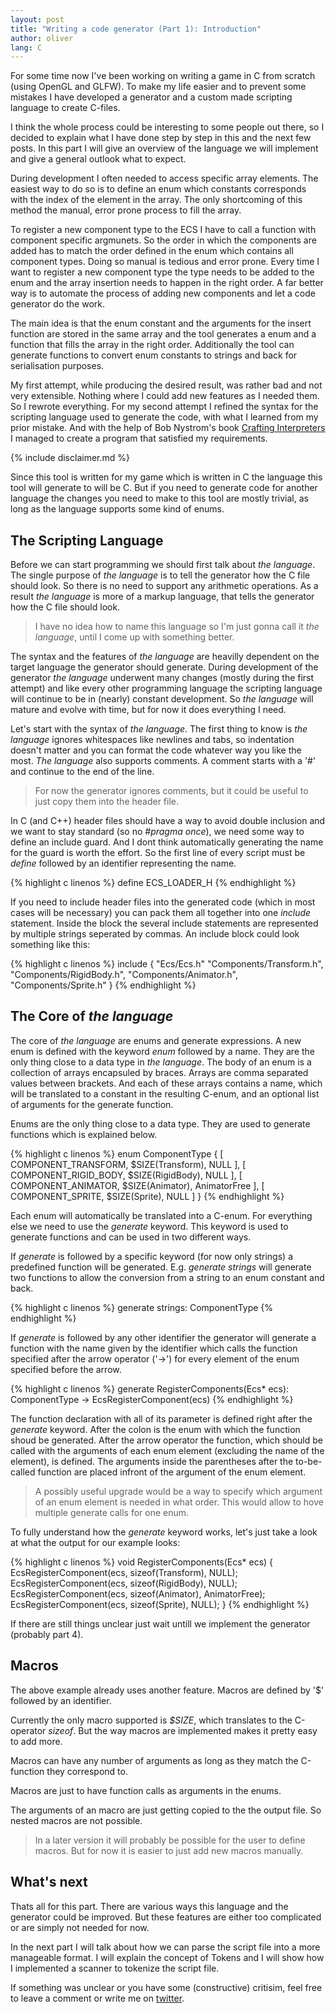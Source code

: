 ```yaml
---
layout: post
title: "Writing a code generator (Part 1): Introduction"
author: oliver
lang: C
---
```

For some time now I've been working on writing a game in C from scratch (using OpenGL and GLFW). To make my life easier 
and to prevent some mistakes I have developed a generator and a custom made scripting language to create C-files. 

I think the whole process could be interesting to some people out there, so I decided to explain what I have done step 
by step in this and the next few posts. In this part I will give an overview of the language we will implement and give 
a general outlook what to expect.

During development I often needed to access specific array elements. The easiest way to do so is to define an enum 
which constants corresponds with the index of the element in the array. The only shortcoming of this method the manual, 
error prone process to fill the array.

To register a new component type to the ECS I have to call a function with component specific argmunets. So the order 
in which the components are added has to match the order defined in the enum which contains all component types. Doing 
so manual is tedious and error prone. Every time I want to register a new component type the type needs to be added to 
the enum and the array insertion needs to happen in the right order. A far better way is to automate the process of 
adding new components and let a code generator do the work.

The main idea is that the enum constant and the arguments for the insert function are stored in the same array and the
tool generates a enum and a function that fills the array in the right order. Additionally the tool can generate 
functions to convert enum constants to strings and back for serialisation purposes.

My first attempt, while producing the desired result, was rather bad and not very extensible. Nothing where I could 
add new features as I needed them. So I rewrote everything. For my second attempt I refined the syntax for the 
scripting language used to generate the code, with what I learned from my prior mistake. And with the help of Bob
Nystrom's book [Crafting Interpreters](https://www.craftinginterpreters.com/) I managed to create a program that 
satisfied my requirements.

{% include disclaimer.md %}

Since this tool is written for my game which is written in C the language this tool will generate to will be C. But 
if you need to generate code for another language the changes you need to make to this tool are mostly trivial, as long 
as the language supports some kind of enums.

## The Scripting Language

Before we can start programming we should first talk about _the language_. The single purpose of _the language_ is to 
tell the generator how the C file should look. So there is no need to support any arithmetic operations. As a result 
_the language_ is more of a markup language, that tells the generator how the C file should look.

>   I have no idea how to name this language so I'm just gonna call it _the language_, until I come up with something
    better.

The syntax and the features of _the language_ are heavilly dependent on the target language the generator should 
generate. During development of the generator _the language_ underwent many changes (mostly during the first attempt) 
and like every other programming language the scripting language will continue to be in (nearly) constant development. 
So _the language_ will mature and evolve with time, but for now it does everything I need.

Let's start with the syntax of _the language_. The first thing to know is _the language_ ignores whitespaces like 
newlines and tabs, so indentation doesn't matter and you can format the code whatever way you like the most. _The
language_ also supports comments. A comment starts with a '#' and continue to the end of the line.

>   For now the generator ignores comments, but it could be useful to just copy them into the header file.

In C (and C++) header files should have a way to avoid double inclusion and we want to stay standard (so no _#pragma 
once_), we need some way to define an include guard. And I dont think automatically generating the name for the guard 
is worth the effort. So the first line of every script must be _define_ followed by an identifier representing the 
name.

{% highlight c linenos %}
define ECS_LOADER_H
{% endhighlight %}

If you need to include header files into the generated code (which in most cases will be necessary) you can pack them 
all together into one _include_ statement. Inside the block the several include statements are represented by multiple 
strings seperated by commas. An include block could look something like this:

{% highlight c linenos %}
include
{
    "Ecs/Ecs.h"
    "Components/Transform.h",
    "Components/RigidBody.h",
    "Components/Animator.h",
    "Components/Sprite.h"
}
{% endhighlight %}

## The Core of _the language_ 

The core of _the language_ are enums and generate expressions. A new enum is defined with the keyword _enum_ followed 
by a name. They are the only thing close to a data type in _the language_. The body of an enum is a collection of arrays
encapsuled by braces. Arrays are comma separated values between brackets. And each of these arrays contains a name, 
which will be translated to a constant in the resulting C-enum, and an optional list of arguments for the generate 
function.

Enums are the only thing close to a data type. They are used to generate functions which is explained below.

{% highlight c linenos %}
enum ComponentType
{
    [ COMPONENT_TRANSFORM,  $SIZE(Transform),   NULL ],
    [ COMPONENT_RIGID_BODY, $SIZE(RigidBody),   NULL ],
    [ COMPONENT_ANIMATOR,   $SIZE(Animator),    AnimatorFree ],
    [ COMPONENT_SPRITE,     $SIZE(Sprite),      NULL ]
}
{% endhighlight %}

Each enum will automatically be translated into a C-enum. For everything else we need to use the _generate_ keyword. 
This keyword is used to generate functions and can be used in two different ways.

If _generate_ is followed by a specific keyword (for now only strings) a predefined function will be generated. E.g. 
_generate strings_ will generate two functions to allow the conversion from a string to an enum constant and back. 

{% highlight c linenos %}
generate strings: ComponentType
{% endhighlight %}

If _generate_ is followed by any other identifier the generator will generate a function with the name given by the 
identifier which calls the function specified after the arrow operator ('->') for every element of the enum specified 
before the arrow. 

{% highlight c linenos %}
generate RegisterComponents(Ecs* ecs): ComponentType -> EcsRegisterComponent(ecs)
{% endhighlight %}

The function declaration with all of its parameter is defined right after the _generate_ keyword. After the colon is the 
enum with which the function shoud be generated. After the arrow operator the function, which should be called with the 
arguments of each enum element (excluding the name of the element), is defined. The arguments inside the parentheses
after the to-be-called function are placed infront of the argument of the enum element.

>   A possibly useful upgrade would be a way to specify which argument of an enum element is needed in what order. 
    This would allow to hove multiple generate calls for one enum.

To fully understand how the _generate_ keyword works, let's just take a look at what the output for our example looks:

{% highlight c linenos %}
void RegisterComponents(Ecs* ecs)
{
    EcsRegisterComponent(ecs, sizeof(Transform), NULL);
    EcsRegisterComponent(ecs, sizeof(RigidBody), NULL);
    EcsRegisterComponent(ecs, sizeof(Animator), AnimatorFree);
    EcsRegisterComponent(ecs, sizeof(Sprite), NULL);
}
{% endhighlight %}

If there are still things unclear just wait untill we implement the generator (probably part 4).

## Macros

The above example already uses another feature.
Macros are defined by '$' followed by an identifier.

Currently the only macro supported is _$SIZE_, which translates to the C-operator _sizeof_. But the way macros are 
implemented makes it pretty easy to add more.

Macros can have any number of arguments as long as they match the C-function they correspond to. 

Macros are just to have function calls as arguments in the enums.

The arguments of an macro are just getting copied to the the output file. So nested macros are not possible.

>   In a later version it will probably be possible for the user to define macros. But for now it is easier to just add 
    new macros manually.

## What's next

Thats all for this part. There are various ways this language and the generator could be improved. But these features are 
either too complicated or are simply not needed for now.

In the next part I will talk about how we can parse the script file into a more manageable format. I will explain the
concept of Tokens and I will show how I implemented a scanner to tokenize the script file.

If something was unclear or you have some (constructive) critisim, feel free to leave a comment or write me on 
[twitter](https://twitter.com/orwell_23).